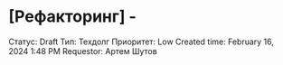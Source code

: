 # [Рефакторинг] -

Статус: Draft
Тип: Техдолг
Приоритет: Low
Created time: February 16, 2024 1:48 PM
Requestor: Артем Шутов
